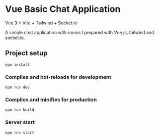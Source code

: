 # Vue Basic Chat Application 
Vue 3 + Vite + Tailwind + Socket.io <br>

A simple chat application with rooms I prepared with Vue.js, tailwind and socket.io.

## Project setup
```
npm install
```

### Compiles and hot-reloads for development
```
npm run dev
```

### Compiles and minifies for production
```
npm run build
```

### Server start
```
npm run start
```



